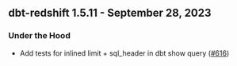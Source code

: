 ## dbt-redshift 1.5.11 - September 28, 2023

### Under the Hood

- Add tests for inlined limit + sql_header in dbt show query ([#616](https://github.com/dbt-labs/dbt-redshift/issues/616))
